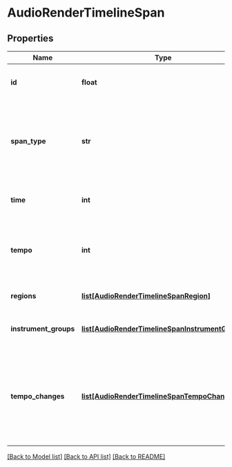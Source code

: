 # AudioRenderTimelineSpan

## Properties
Name | Type | Description | Notes
------------ | ------------- | ------------- | -------------
**id** | **float** | An identifier which must be unique within the parent span | [optional] 
**span_type** | **str** | Type of span; metered spans represent a pariod of time with music, and unmetered spans denote the end of the prior metered span | 
**time** | **int** | The absolute time, in seconds, at which the span starts | 
**tempo** | **int** | The tempo, in beats per minute, at the start of the span; if not provided, the API selects a random tempo | [optional] 
**regions** | [**list[AudioRenderTimelineSpanRegion]**](AudioRenderTimelineSpanRegion.md) | An array of region objects within the span | [optional] 
**instrument_groups** | [**list[AudioRenderTimelineSpanInstrumentGroup]**](AudioRenderTimelineSpanInstrumentGroup.md) | An array of instrument_group objects that are used in this span | [optional] 
**tempo_changes** | [**list[AudioRenderTimelineSpanTempoChanges]**](AudioRenderTimelineSpanTempoChanges.md) | Two or more inflection points in a tempo curve; the API creates a smoothly changing tempo by using a linear interpolation of the time between each tempo change | [optional] 

[[Back to Model list]](../README.md#documentation-for-models) [[Back to API list]](../README.md#documentation-for-api-endpoints) [[Back to README]](../README.md)


